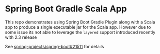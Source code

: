 # Spring Boot Gradle Scala App

This repo demonstrates using Spring Boot Gradle Plugin along with a Scala app to produce a single executable jar for the 
Scala app. However due to some issue its not able to leverage the `layered` support introduced recently with 2.3 release  

See [spring-projects/spring-boot#21511](https://github.com/spring-projects/spring-boot/issues/21511) for details
